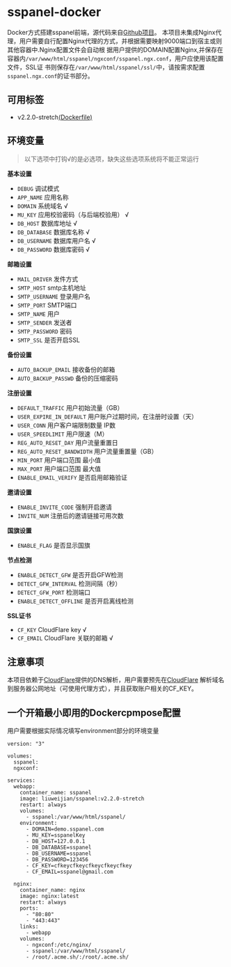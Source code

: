 # sspanel-docker
Docker方式搭建sspanel前端，源代码来自[Github项目](https://github.com/NimaQu/ss-panel-v3-mod_Uim)。
本项目未集成Nginx代理，用户需要自行配置Nginx代理的方式，并根据需要映射9000端口到宿主或则其他容器中.Nginx配置文件会自动根
据用户提供的DOMAIN配置Nginx,并保存在容器内`/var/www/html/sspanel/ngxconf/sspanel.ngx.conf`，用户应使用该配置文件，SSL证
书则保存在`/var/www/html/sspanel/ssl/`中，请按需求配置`sspanel.ngx.conf`的证书部分。

## 可用标签
- v2.2.0-stretch[(Dockerfile)](https://github.com/ImVoid/sspanel/blob/master/v2.2.0/stretch/Dockerfile)

## 环境变量
> 以下选项中打钩√的是必选项，缺失这些选项系统将不能正常运行

**基本设置**
- `DEBUG` 调试模式
- `APP_NAME` 应用名称
- `DOMAIN` 系统域名 √
- `MU_KEY` 应用校验密码（与后端校验用） √
- `DB_HOST` 数据库地址 √
- `DB_DATABASE` 数据库名称 √
- `DB_USERNAME` 数据库用户名 √
- `DB_PASSWORD` 数据库密码 √

**邮箱设置**
- `MAIL_DRIVER` 发件方式
- `SMTP_HOST` smtp主机地址
- `SMTP_USERNAME` 登录用户名
- `SMTP_PORT` SMTP端口
- `SMTP_NAME` 用户
- `SMTP_SENDER` 发送者
- `SMTP_PASSWORD` 密码
- `SMTP_SSL` 是否开启SSL

**备份设置**
- `AUTO_BACKUP_EMAIL` 接收备份的邮箱
- `AUTO_BACKUP_PASSWD` 备份的压缩密码

**注册设置**
- `DEFAULT_TRAFFIC` 用户初始流量（GB）
- `USER_EXPIRE_IN_DEFAULT` 用户账户过期时间，在注册时设置（天）
- `USER_CONN` 用户客户端限制数量 IP数
- `USER_SPEEDLIMIT` 用户限速（M）
- `REG_AUTO_RESET_DAY` 用户流量重置日
- `REG_AUTO_RESET_BANDWIDTH` 用户流量重置量（GB）
- `MIN_PORT` 用户端口范围 最小值
- `MAX_PORT` 用户端口范围 最大值
- `ENABLE_EMAIL_VERIFY` 是否启用邮箱验证

**邀请设置**
- `ENABLE_INVITE_CODE` 强制开启邀请
- `INVITE_NUM` 注册后的邀请链接可用次数

**国旗设置**
- `ENABLE_FLAG` 是否显示国旗

**节点检测**
- `ENABLE_DETECT_GFW` 是否开启GFW检测
- `DETECT_GFW_INTERVAL` 检测间隔（秒）
- `DETECT_GFW_PORT` 检测端口
- `ENABLE_DETECT_OFFLINE` 是否开启离线检测

**SSL证书**
- `CF_KEY` CloudFlare key √
- `CF_EMAIL` CloudFlare 关联的邮箱 √

## 注意事项
本项目依赖于[CloudFlare](https://www.cloudflare.com/)提供的DNS解析，用户需要预先在[CloudFlare](https://www.cloudflare.com/)
解析域名到服务器公网地址（可使用代理方式），并且获取账户相关的CF_KEY。

## 一个开箱最小即用的Dockercpmpose配置
用户需要根据实际情况填写environment部分的环境变量
```
version: "3"

volumes:
  sspanel:
  ngxconf:

services:
  webapp:
    container_name: sspanel
    image: liuweijian/sspanel:v2.2.0-stretch
    restart: always
    volumes:
      - sspanel:/var/www/html/sspanel/
    environment:
      - DOMAIN=demo.sspanel.com
      - MU_KEY=sspanelKey
      - DB_HOST=127.0.0.1
      - DB_DATABASE=sspanel
      - DB_USERNAME=sspanel
      - DB_PASSWORD=123456
      - CF_KEY=cfkeycfkeycfkeycfkeycfkey
      - CF_EMAIL=sspanel@gmail.com

  nginx:
    container_name: nginx
    image: nginx:latest
    restart: always
    ports:
      - "80:80"
      - "443:443"
    links:
      - webapp
    volumes:
      - ngxconf:/etc/nginx/
      - sspanel:/var/www/html/sspanel/
      - /root/.acme.sh/:/root/.acme.sh/
```